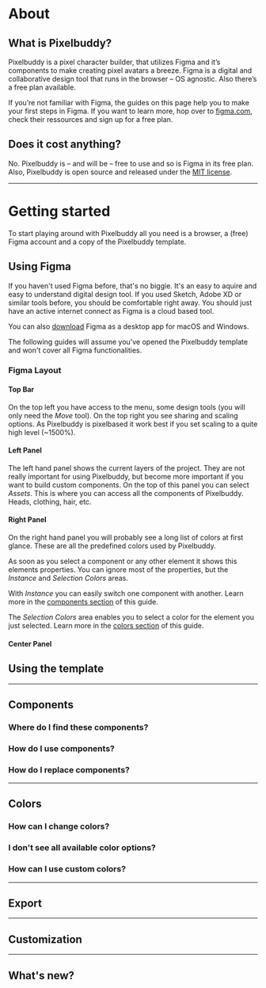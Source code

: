 # About

## What is Pixelbuddy?
Pixelbuddy is a pixel character builder, that utilizes Figma and it’s components to make creating pixel avatars a breeze.
Figma is a digital and collaborative design tool that runs in the browser – OS agnostic. Also there’s a free plan available.

If you’re not familiar with Figma, the guides on this page help you to make your first steps in Figma. If you want to learn more, hop over to [figma.com](https://figma.com), check their ressources and sign up for a free plan.


## Does it cost anything?
No. 
Pixelbuddy is – and will be – free to use and so is Figma in its free plan. Also, Pixelbuddy is open source and released under the [MIT license](https://github.com/markusoelhafen/pixelbuddy/blob/master/LICENSE).

---
# Getting started
To start playing around with Pixelbuddy all you need is a browser, a (free) Figma account and a copy of the Pixelbuddy template.

## Using Figma
If you haven't used Figma before, that's no biggie. It's an easy to aquire and easy to understand digital design tool. If you used Sketch, Adobe XD or similar tools before, you should be comfortable right away. You should just have an active internet connect as Figma is a cloud based tool.

You can also [download](http://figma.com/downloads) Figma as a desktop app for macOS and Windows.

The following guides will assume you've opened the Pixelbuddy template and won't cover all Figma functionalities.

### Figma Layout

#### Top Bar
On the top left you have access to the menu, some design tools (you will only need the *Move* tool). On the top right you see sharing and scaling options. As Pixelbuddy is pixelbased it work best if you set scaling to a quite high level (~1500%).

#### Left Panel
The left hand panel shows the current layers of the project. They are not really important for using Pixelbuddy, but become more important if you want to build custom components.
On the top of this panel you can select *Assets*. This is where you can access all the components of Pixelbuddy. Heads, clothing, hair, etc.

#### Right Panel
On the right hand panel you will probably see a long list of colors at first glance. These are all the predefined colors used by Pixelbuddy.

As soon as you select a component or any other element it shows this elements properties. You can ignore most of the properties, but the *Instance* and *Selection Colors* areas.

With *Instance* you can easily switch one component with another. Learn more in the [components section]() of this guide.

The *Selection Colors* area enables you to select a color for the element you just selected. Learn more in the [colors section]() of this guide.

#### Center Panel


## Using the template

---

## Components

### Where do I find these components?

### How do I use components?

### How do I replace components?

---

## Colors

### How can I change colors?

### I don't see all available color options?

### How can I use custom colors?

--- 

## Export

---

## Customization

--- 

## What's new?